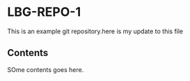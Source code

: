 # LBG-REPO-1
This is an example git repository.here is my update to this file
## Contents
SOme contents goes here.